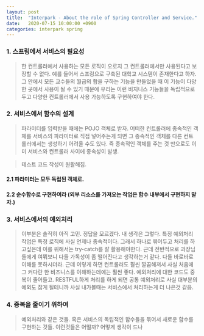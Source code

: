 ```yaml
---
layout: post
title:  "Interpark - About the role of Spring Controller and Service."
date:   2020-07-15 10:00:00 +0900
categories: interpark spring
---
```


### 1. 스프링에서 서비스의 필요성

> 한 컨트롤러에서 사용하는 모든 로직이 오로지 그 컨트롤러에서만 사용된다고 보장할 수 없다. 예를 들어서 스프링으로 구축된 대학교 시스템이 존재한다고 하자.
그 안에서 모든 교수들의 월급의 합을 구하는 기능을 만들었을 때 이 기능이 다양한 곳에서 사용이 될 수 있기 때문에 우리는 이런 비지니스 기능들을 독립적으로 두고 다양한 컨트롤러에서
사용 가능하도록 구현하여야 한다. 


### 2. 서비스에서 함수의 설계

> 파라미터를 입력받을 때에는 POJO 객체로 받자. 어떠한 컨트롤러에 종속적인 객체를 서비스의 파라미터로 직접 넣어주는게 되면 그 종속적인 객체를
다른 컨트롤러에서는 생성하기 어려울 수도 있다. 즉 종속적인 객체를 주는 것 만으로도 이미 서비스와 컨트롤러 사이에 종속성이 발생.

> 테스트 코드 작성이 원활해짐.


#### 2.1 파라미터는 모두 독립된 객체로.

#### 2.2 순수함수로 구현하여라 (외부 리소스를 가져오는 작업은 함수 내부에서 구현하지 말자.)


### 3. 서비스에서의 예외처리

> 이부분은 솔직히 아직 고민. 정답을 모르겠다. 내 생각은 그렇다. 특정 예외처리 작업은 특정 로직에 사실 언제나 종속적이다. 그래서 하나로 묶어두고 처리를 하고싶은데 이를 위해서는
try-catch를 잘 활용해야한다. 근데 전반적으로 과장님들에게 여쭤보니 다들 가독성이 좀 떨어진다고 생각하는거 같다. 다들 바로바로 이해를 못하시더라. 근데 이렇게 하면 컨트롤러도 훨씬 깔끔해져서 사실 처음에 그 커다란 한 비즈니스를 이해하는데에는 훨씬 좋다. 예외처리에 대한 코드도 중복이 줄어들고. RESTFUL하게 처리를 하게 되면 공통 예외처리로 사실 대부분의 예외도 잡게 될테니까 사실 내가볼때는 서비스에서 처리하는게 더 나은것 같음.


### 4. 중복을 줄이기 위하여

> 예외처리와 같은 것들. 혹은 서비스의 독립적인 함수들을 묶어서 새로운 함수를 구현하는 것들. 이런것들은 어떨까? 어떻게 생각이 드나